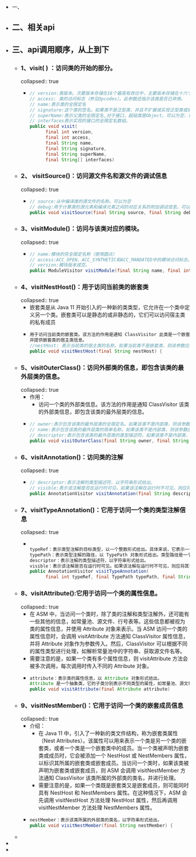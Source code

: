 - 一、
- ## 二、相关api
- ## 三、api调用顺序，从上到下
	- ### 1、visit( ) ：访问类的开始的部分。
	  collapsed:: true
		- ```java
		  // version:类版本。次要版本存储在16个最高有效位中，主要版本存储在十六个最低有效位中
		  // access: 类的访问标志（参见Opcodes）。此参数还指示该类是否已弃用。
		  // name:表示类的全限定名
		  // signature:这个类的签名。如果类不是泛型类，并且不扩展或实现泛型类或接口，则可以为null。
		  // superName:表示父类的全限定名,对于接口，超级类是Object。可以为空，但仅适用于Object类。
		  // interfaces表示实现的接口的全限定名数组。
		  public void visit(
		        final int version,
		        final int access,
		        final String name,
		        final String signature,
		        final String superName,
		        final String[] interfaces)
		  ```
	- ### 2、 visitSource()：访问源文件名和源文件的调试信息
	  collapsed:: true
		- ```java
		  // source:从中编译类的源文件的名称。可以为空
		  // debug:用于计算类的源元素和编译元素之间的对应关系的附加调试信息。可以为空。
		  public void visitSource(final String source, final String debug)
		  ```
	- ### 3、visitModule()：访问与该类对应的模块。
	  collapsed:: true
		- ```java
		  // name:模块的完全限定名称（使用圆点）
		  // access:ACC_OPEN、ACC_SYNTHETIC和ACC_MANDATED中的模块访问标志。
		  // version:模块版本或空。
		  public ModuleVisitor visitModule(final String name, final int access, final String version) 
		  ```
	- ### 4、visitNestHost()：用于访问当前类的嵌套类
	  collapsed:: true
		- 嵌套类是从 Java 11 开始引入的一种新的类类型，它允许在一个类中定义另一个类。嵌套类可以是静态的或非静态的，它们可以访问宿主类的私有成员
		- ```java
		  用于访问当前类的嵌套类。该方法的作用是通知 ClassVisitor 此类是一个嵌套类，
		  并提供嵌套类的宿主类信息。
		  //nestHost: 表示当前类的宿主类的名称。如果当前类不是嵌套类，则该参数应为 null
		  public void visitNestHost(final String nestHost) {
		  ```
	- ### 5、visitOuterClass()：访问外部类的信息，即包含该类的最外层类的信息。
	  collapsed:: true
		- 作用：
			- 访问一个类的外部类信息。该方法的作用是通知 ClassVisitor 该类的外部类信息，即包含该类的最外层类的信息。
		- ```java
		  // owner:表示包含该类的最外层类的全限定名。如果该类不是内部类，则该参数应为 null。
		  // name:表示包含该类的最外层类的简单名称。如果该类不是内部类，则该参数应为 null。
		  // descriptor:表示包含该类的最外层类的类型描述符。如果该类不是内部类，则该参数应为 null。
		  public void visitOuterClass(final String owner, final String name, final String descriptor) 
		  ```
	- ### 6、visitAnnotation()：访问类的注解
	  collapsed:: true
		- ```java
		  // descriptor:表示注解的类型描述符，以字符串形式给出。
		  // visible:表示该注解是否在运行时可见。如果该注解在运行时不可见，则应将其设置为 false。
		  public AnnotationVisitor visitAnnotation(final String descriptor, final boolean visible) {
		  ```
	- ### 7、visitTypeAnnotation()：它用于访问一个类的类型注解信息
	  collapsed:: true
		- ```java
		  
		  typeRef：表示类型注解的目标类型，以一个整数形式给出。具体来说，它表示一个指向字节码中某个类型的引用。在 Java 字节码中，类型引用是一个复杂的概念，它可以表示类的继承关系、方法的参数和返回值类型、字段的类型等。
		  typePath：表示类型注解的路径，以 TypePath 对象形式给出。类型路径是一个用于描述类型注解的位置信息的对象，它可以表示类型引用的具体位置，如类的继承链中的哪个位置、方法参数的哪个位置等。
		  descriptor：表示注解的类型描述符，以字符串形式给出。
		  visible：表示该注解是否在运行时可见。如果该注解在运行时不可见，则应将其设置为 false。
		  public AnnotationVisitor visitTypeAnnotation(
		        final int typeRef, final TypePath typePath, final String descriptor, final boolean visible)
		  ```
	- ### 8、visitAttribute():它用于访问一个类的属性信息。
	  collapsed:: true
		- 在 ASM 中，当访问一个类时，除了类的注解和类型注解外，还可能有一些其他的信息，如常量池、源文件、行号表等。这些信息都被视为类的属性信息，并使用 Attribute 对象来表示。当 ASM 访问一个类的属性信息时，会调用 visitAttribute 方法通知 ClassVisitor 属性信息，并将 Attribute 对象作为参数传入。然后，ClassVisitor 可以根据不同的属性类型进行处理，如解析常量池中的字符串、获取源文件名等。
		- 需要注意的是，如果一个类有多个属性信息，则 visitAttribute 方法会被多次调用，每次调用时传入不同的 Attribute 对象。
		- ```java
		  attribute：表示类的属性信息，以 Attribute 对象形式给出。
		  Attribute 是一个抽象类，它的子类分别表示不同类型的属性，如常量池、源文件、行号表等。
		  public void visitAttribute(final Attribute attribute)
		  ```
	- ### 9、visitNestMember()：它用于访问一个类的嵌套成员信息
	  collapsed:: true
		- 介绍：
			- 在 Java 11 中，引入了一种新的类文件结构，称为嵌套类属性（Nest Attributes）。该属性可以用来表示一个类是另一个类的嵌套类，或者一个类是一个嵌套类中的成员。当一个类被声明为嵌套类或成员时，它会被添加一个 NestHost 或 NestMembers 属性，以标识其所属的嵌套类或嵌套成员。当访问一个类时，如果该类被声明为嵌套类或嵌套成员，则 ASM 会调用 visitNestMember 方法通知 ClassVisitor 该类所属的外部类的类名，并进行处理。
			- 需要注意的是，如果一个类既是嵌套类又是嵌套成员，则可能同时具有 NestHost 和 NestMembers 属性。在这种情况下，ASM 会先调用 visitNestHost 方法处理 NestHost 属性，然后再调用 visitNestMember 方法处理 NestMembers 属性。
		- ```java
		  nestMember：表示该类所属的外部类的类名，以字符串形式给出。
		  public void visitNestMember(final String nestMember) {
		  ```
	-
-
-